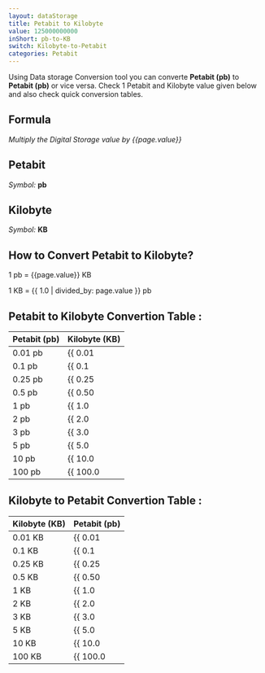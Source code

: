 ```yaml
---
layout: dataStorage
title: Petabit to Kilobyte
value: 125000000000
inShort: pb-to-KB
switch: Kilobyte-to-Petabit
categories: Petabit
---
```


Using Data storage Conversion tool you can converte **Petabit (pb)** to **Petabit (pb)** or vice versa. Check 1 Petabit and Kilobyte value given below and also check quick conversion tables.

## Formula
*Multiply the Digital Storage value by {{page.value}}*

## Petabit
*Symbol:* **pb**

## Kilobyte
*Symbol:* **KB**

## How to Convert Petabit to Kilobyte?

1 pb = {{page.value}} KB

1 KB = {{ 1.0 | divided_by: page.value }} pb


## Petabit to Kilobyte Convertion Table :

| Petabit (pb) | Kilobyte (KB) |
| ---- | ---- |
| 0.01 pb | {{ 0.01 | times: page.value | round: 12 }} KB |
| 0.1 pb | {{ 0.1 | times: page.value | round: 12 }} KB |
| 0.25 pb | {{ 0.25 | times: page.value | round: 12 }} KB |
| 0.5 pb | {{ 0.50 | times: page.value | round: 12 }} KB |
| 1 pb | {{ 1.0 | times: page.value | round: 12 }} KB |
| 2 pb | {{ 2.0 | times: page.value | round: 12 }} KB |
| 3 pb | {{ 3.0 | times: page.value | round: 12 }} KB |
| 5 pb | {{ 5.0 | times: page.value | round: 12 }} KB |
| 10 pb | {{ 10.0 | times: page.value | round: 12 }} KB |
| 100 pb | {{ 100.0 | times: page.value | round: 12 }} KB |

## Kilobyte to Petabit Convertion Table :

| Kilobyte (KB) | Petabit (pb) |
| ---- | ---- |
| 0.01 KB | {{ 0.01 | divided_by: page.value | round: 12 }} pb |
| 0.1 KB | {{ 0.1 | divided_by: page.value | round: 12 }} pb |
| 0.25 KB | {{ 0.25 | divided_by: page.value | round: 12 }} pb |
| 0.5 KB | {{ 0.50 | divided_by: page.value | round: 12 }} pb |
| 1 KB | {{ 1.0 | divided_by: page.value | round: 12 }} pb |
| 2 KB | {{ 2.0 | divided_by: page.value | round: 12 }} pb |
| 3 KB | {{ 3.0 | divided_by: page.value | round: 12 }} pb |
| 5 KB | {{ 5.0 | divided_by: page.value | round: 12 }} pb |
| 10 KB | {{ 10.0 | divided_by: page.value | round: 12 }} pb |
| 100 KB | {{ 100.0 | divided_by: page.value | round: 12 }} pb |


<script>
document.getElementById('selectInput')[18].selected = true
document.getElementById('selectOutput')[4].selected = true
</script>
